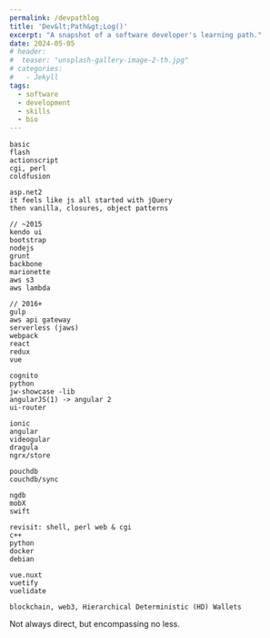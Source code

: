 ```yaml
---
permalink: /devpathlog
title: 'Dev&lt;Path&gt;Log()'
excerpt: "A snapshot of a software developer's learning path."
date: 2024-05-05
# header:
#  teaser: "unsplash-gallery-image-2-th.jpg"
# categories: 
#   - Jekyll
tags:
  - software
  - development
  - skills
  - bio
---
```

<!-- Did you know Cinco De Mayo was not Mexican Independence Day? -->


```
basic
flash
actionscript
cgi, perl
coldfusion

asp.net2
it feels like js all started with jQuery
then vanilla, closures, object patterns

// ~2015
kendo ui
bootstrap
nodejs
grunt
backbone
marionette
aws s3
aws lambda

// 2016+
gulp
aws api gateway
serverless (jaws)
webpack
react
redux
vue

cognito
python
jw-showcase -lib
angularJS(1) -> angular 2
ui-router 

ionic 
angular
videogular
dragula
ngrx/store

pouchdb
couchdb/sync

ngdb
mobX
swift

revisit: shell, perl web & cgi
c++
python
docker
debian

vue.nuxt
vuetify
vuelidate

blockchain, web3, Hierarchical Deterministic (HD) Wallets

```

Not always direct, but encompassing no less.
